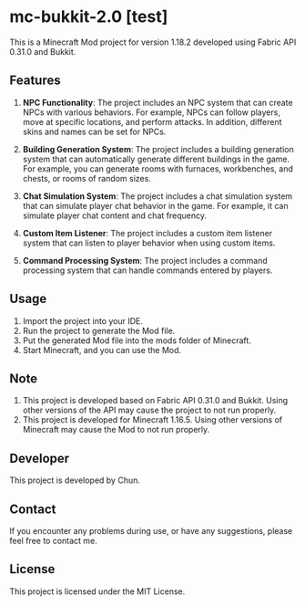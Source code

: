 # mc-bukkit-2.0 [test]

This is a Minecraft Mod project for version 1.18.2 developed using Fabric API 0.31.0 and Bukkit.

## Features

1. **NPC Functionality**: The project includes an NPC system that can create NPCs with various behaviors. For example, NPCs can follow players, move at specific locations, and perform attacks. In addition, different skins and names can be set for NPCs.

2. **Building Generation System**: The project includes a building generation system that can automatically generate different buildings in the game. For example, you can generate rooms with furnaces, workbenches, and chests, or rooms of random sizes.

3. **Chat Simulation System**: The project includes a chat simulation system that can simulate player chat behavior in the game. For example, it can simulate player chat content and chat frequency.

4. **Custom Item Listener**: The project includes a custom item listener system that can listen to player behavior when using custom items.

5. **Command Processing System**: The project includes a command processing system that can handle commands entered by players.

## Usage

1. Import the project into your IDE.
2. Run the project to generate the Mod file.
3. Put the generated Mod file into the mods folder of Minecraft.
4. Start Minecraft, and you can use the Mod.

## Note

1. This project is developed based on Fabric API 0.31.0 and Bukkit. Using other versions of the API may cause the project to not run properly.
2. This project is developed for Minecraft 1.16.5. Using other versions of Minecraft may cause the Mod to not run properly.

## Developer

This project is developed by Chun.

## Contact

If you encounter any problems during use, or have any suggestions, please feel free to contact me.

## License

This project is licensed under the MIT License.
